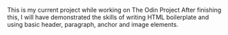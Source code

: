 This is my current project while working on The Odin Project
After finishing this, I will have demonstrated the skills of writing HTML boilerplate and using basic header, paragraph, anchor and image elements.